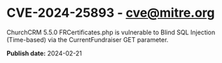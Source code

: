 # CVE-2024-25893 - cve@mitre.org

ChurchCRM 5.5.0 FRCertificates.php is vulnerable to Blind SQL Injection (Time-based) via the CurrentFundraiser GET parameter.

**Publish date:** 2024-02-21
